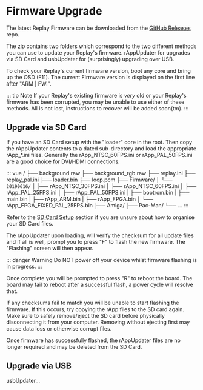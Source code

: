 # Firmware Upgrade

The latest Replay Firmware can be downloaded from the
[GitHub Releases](https://github.com/FPGAArcade/replay_release/tree/master/firmware/replay1)
repo.

The zip contains two folders which correspond to the two different methods you
can use to update your Replay's firmware. rAppUpdater for upgrades via SD Card
and usbUpdater for (surprisingly) upgrading over USB.

To check your Replay's current firmware version, boot any core and bring up
the OSD (F11). The current Firmware version is displayed on the first line
after "ARM | FW:".

<!-- TODO: screenshot showing firmware version on OSD -->

::: tip Note
If your Replay's existing firmware is _very_ old or your Replay's firmware
has been corrupted, you may be unable to use either of these methods. All is not
lost, instructions to recover will be added soon(tm).
:::

## Upgrade via SD Card

If you have an SD Card setup with the "loader" core in the root. Then
copy the rAppUpdater contents to a dated sub-directory and load the appropriate
rApp_*.ini files. Generally the rApp_NTSC_60FPS.ini or rApp_PAL_50FPS.ini are
a good choice for DVI/HDMI connections.

::: vue
/
├── background.raw
├── background_rgb.raw
├── replay.ini
├── replay_pal.ini
├── loader.bin
├── loop.pcm
├── Firmware/
│   └── `20190616/`
│       ├── rApp_NTSC_30FPS.ini
│       ├── rApp_NTSC_60FPS.ini
│       ├── rApp_PAL_25FPS.ini
│       ├── rApp_PAL_50FPS.ini
|       ├── bootrom.bin
|       ├── main.bin
|       ├── rApp_ARM.bin
|       ├── rApp_FPGA.bin
│       └── rApp_FPGA_FIXED_PAL_25FPS.bin
├── Amiga/
├── Pac-Man/
└── ...
:::

Refer to the [SD Card Setup](sd-setup) section if you are unsure about how to
organise your SD Card files.

The rAppUpdater upon loading, will verify the checksum for all update files and
if all is well, prompt you to press "F" to flash the new firmware. The "Flashing"
screen will then appear.

::: danger Warning
Do NOT power off your device whilst firmware flashing is in progress.
:::

Once complete you will be prompted to press "R" to reboot the board. The board
may fail to reboot after a successful flash, a power cycle will resolve that.

If any checksums fail to match you will be unable to start flashing the
firmware. If this occurs, try copying the rApp files to the SD card again. Make
sure to safely remove/eject the SD card before physically disconnecting it from
your computer. Removing without ejecting first may cause data loss or otherwise
corrupt files.

Once firmware has successfully flashed, the rAppUpdater files are no longer
required and may be deleted from the SD Card.

## Upgrade via USB

usbUpdater...
